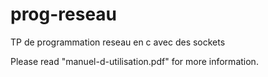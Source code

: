 # prog-reseau
TP de programmation reseau en c avec des sockets

Please read "manuel-d-utilisation.pdf" for more information.
